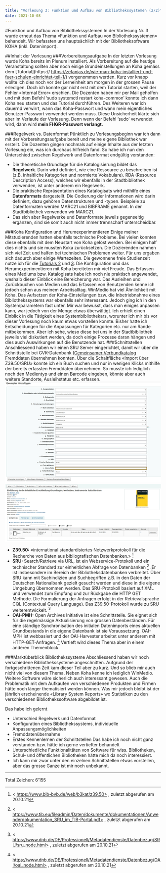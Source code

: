 ```yaml
---
title: "Vorlesung 3: Funktion und Aufbau von Bibliothekssystemen (2/2)"
date: 2021-10-08
---
```


#Funktion und Aufbau von Bibliothekssystemen
In der Vorlesung Nr. 3 wurde erneut das Thema «Funktion und Aufbau von Bibliothekssystemen» behandelt. Wir befassten uns hauptsächlich mit der Bibliotheksoftware KOHA (inkl. Datenimport).

##Inhalt der Vorlesung
###Vorbereitungsaufgabe
In der letzten Vorlesung wurde Koha bereits im Plenum installiert. Als Vorbereitung auf die heutige Veranstaltung sollten aber noch einige Grundeinstellungen an Koha gemäss dem [Tutorial](https:// https://zefanjas.de/wie-man-koha-installiert-und-fuer-schulen-einrichtet-teil-1/) vorgenommen werden. Kurz vor knapp wollte ich dies noch vor der Lerneinheit am morgen in der grossen Pause erledigen. Doch ich konnte gar nicht erst mit dem Tutorial starten, weil der Fehler «Internal Error» erschien. Die Dozenten haben mir per Mail geholfen und mit dem Befehl ‘sudo systemctl restart koha-common’ konnte ich dann Koha neu starten und das Tutorial durchführen. Des Weiteren war ich dauernd verwirrt, wann das Koha-Passwort und wann mein eigentliches Benutzer-Passwort verwendet werden muss. Diese Unsicherheit klärte sich aber im Verlaufe der Vorlesung. Denn wenn der Befehl ‘sudo’ verwendet wird, dann wird **mein FHGR-Passwort verlangt.** 

###Regelwerk vs. Datenformat
Pünktlich zu Vorlesungsbeginn war ich dann mit der Vorbereitungsaufgabe bereit und meine eigene Bibliothek war erstellt. Die Dozenten gingen nochmals auf einige Inhalte aus der letzten Vorlesung ein, was ich durchaus hilfreich fand. So habe ich nun den Unterschied zwischen Regelwerk und Datenformat endgültig verstanden:
- Die theoretische Grundlage für die Katalogisierung bildet das **Regelwerk**. Darin wird definiert, wie eine Ressource zu beschreiben ist (z.B. inhaltliche Kategorien und normierte Vokabulare). RDA (Resource Description Access), welches wir ebenfalls in der Stadtbibliothek verwenden, ist unter anderem ein Regelwerk.
- Die praktische Repräsentation eines Katalogisats wird mithilfe eines **Datenformats** dargestellt. Die Codierung der Informationen wird darin definiert, dazu gehören Datenstrukturen und -typen. Beispiele zu Datenformaten werden MARC21 und BIBFRAME genannt. In der Stadtbibliothek verwenden wir MARC21. 
- Das sich aber Regelwerke und Datenformate jeweils gegenseitig ergänzen, sind sie somit auch nicht immer trennscharf unterscheidbar.

###Koha Konfiguration und Herumexperimentieren
Einige meiner Mitstudierenden hatten ebenfalls technische Probleme. Bei vielen konnten diese ebenfalls mit dem Neustart von Koha gelöst werden. Bei einigen half dies nichts und sie mussten Koka zurücksetzen. Die Dozierenden nahmen sich viel Zeit und halfen bei technischen Problemen weiter. Für uns ergaben sich dadurch aber einige Wartezeiten. Die gewonnene freie Studienzeit nutze ich für die [Tutorials 2]( https://zefanjas.de/koha-installation-schule-bibliografische-framework/) und [3]( https://zefanjas.de/teil-3-grundeinstellungen-wie-man-koha-installiert-und-fuer-schulen-einrichtet/). Die Konfiguration und das Herumexperimentieren mit Koha bereiteten mir viel Freude. Das Erfassen eines Mediums bzw. Katalogisats habe ich noch nie praktisch angewendet, weshalb dieser Einblick eine Bereicherung war. Das Ausleihen und Zurückbuchen von Medien und das Erfassen von Benutzenden kenne ich jedoch schon aus meinem Arbeitsalltag. WinMedio hat viel Ähnlichkeit mit Koha. Das Aufsetzen der Koha-Einstellungen bzw. die Inbetriebnahme eines Bibliothekssystems war ebenfalls sehr interessant. Jedoch ging ich in den Systemparametern fast unter. Mir war bewusst, dass man einiges anpassen kann, war jedoch von der Menge etwas überwältigt. Ich erhielt einen Einblick in die Tätigkeit eines Systembibliothekars, worunter ich mir bis vor dieser Vorlesung noch kaum etwas vorstellen konnte. Bisher hatte ich Entscheidungen für die Anpassungen für Kategorien etc. nur am Rande mitbekommen. Aber ich sehe, wieso diese bei uns in der Stadtbibliothek jeweils viel diskutiert werden, da doch einige Prozesse daran hängen und dies auch Auswirkungen auf die Benutzende hat. 
###Schnittstellen
Anschliessend haben wir einen SRU Server eingerichtet, damit wir über die Schnittstelle bei GVK-Datenbank ([Gemeinsamer Verbundkatalog]( https://gvk.k10plus.de/?COOKIE=U999,K999,D2.1,E270eaf19-1,I0,B9994++++++,SY,QDEF,A,H12,,73,,76-78,,88-90,NGAST,R193.5.58.254,FN) Fremddaten übernehmen konnten. 
Über die Schaltfläche «Import über Z39.50/SRU» konnte ich ein Buch suchen und nur in wenigen Klicks mithilfe der bereits erfassten Fremddaten übernehmen. So musste ich lediglich noch den Medientyp und einen Barcode eingeben, könnte aber auch weitere Standorte, Ausleihstatus etc. erfassen.
![Katalogisieren2](https://github.com/cynkoh/BAIN21_ck/blob/6e15ca11445a36e05f5c69a50aa0a2acc1637302/images/03_Katalogisat2.PNG)
![Katalogisieren3](https://github.com/cynkoh/BAIN21_ck/blob/3f87510d29721a6ff517d5d684e307ffb2a6beb9/images/03_Katalogisat3.PNG)

- **Z39.50:** «international standardisiertes Netzwerkprotokoll für die Recherche von Daten aus bibliografischen Datenbanken.» [^1]
- **SRU:** Search/Retrieve via URL, ist ein Webservice-Protokoll und ein technischer Standard zur einheitlichen Abfrage von Datenbanken [^2] .Er ist insbesondere im Bereich der Bibliotheksdatenbanken verbreitet. Über SRU kann mit Suchindizien und Suchbegriffen z.B. in den Daten der Deutschen Nationalbank gezielt gesucht werden und diese in die eigene Umgebung übernommen werden. Das SRU-Protokoll basiert auf XML und verwendet zum Empfang und zur Rückgabe die HTTP GET Methode. Die Formulierung der Anfragen erfolgt in der Retrievalsprache CQL (Contextual Query Language). Das Z39.50-Protokoll wurde zu SRU weiterentwickelt. [^3]
- **OAI-PMH:** Open Archives Initiative ist eine Schnittstelle. Sie eignet sich für die regelmässige Aktualisierung von grossen Datenbeständen. Für eine ständige Synchronisation des initialen Datenimports eines aktuellen Grundbestands in die eigene Datenbank ist sie Voraussetzung. OAI-MPH ist webbasiert und der OAI-Harvester arbeitet unter anderem mit HTTP-GET-Anfragen. [^4] Vertieft wird dieses Thema aber in einem anderen Themenblock.

###Marktüberblick Bibliothekssysteme
Abschliessend haben wir noch verschiedene Bibliothekssysteme angeschnitten. Aufgrund der fortgeschrittenen Zeit kam dieser Teil aber zu kurz. Und so blieb mir auch nicht viel von diesem Thema. Neben Koha kenne ich lediglich WinMedio. Weitere Software wäre sicherlich auch interessant gewesen. Auch die Problematik mit dem Aufkaufen von verschiedenen Produkten und Firmen hätte noch länger thematisiert werden können. Was mir jedoch bleibt ist der jährlich erscheinende «Library System Reports» wo Statistiken zu den verschiedenen Bibliothekssoftware abgebildet ist.

Das habe ich gelernt
- Unterschied Regelwerk und Datenformat
- Konfiguration eines Bibliothekssystems, individuelle Anpassungsmöglichkeiten
- Fremddatenübernahme
- Erstes Kennenlernen der Schnittstellen
Das habe ich noch nicht ganz verstanden bzw. hätte ich gerne vertiefter behandelt
- Unterschiedliche Funktionalitäten von Software für wiss. Bibliotheken, Schul- und öffentlichen Bibliotheken hätte mich da noch interessiert.
- Ich kann mir zwar unter den einzelnen Schnittstellen etwas vorstellen, aber das grosse Ganze ist mir noch unbekannt.

[^1]: < https://www.bib-bvb.de/web/b3kat/z39.50> , zuletzt abgerufen am 20.10.21
[^2]: < https://www.tib.eu/fileadmin/Daten/dokumente/dokumentationen/Anwenderdokumentation_SRU_im_TIB-Portal.pdf> , zuletzt abgerufen am 20.10.21
[^3]: < https://www.dnb.de/DE/Professionell/Metadatendienste/Datenbezug/SRU/sru_node.html> , zuletzt abgerufen am 20.10.21
[^4]: < https://www.dnb.de/DE/Professionell/Metadatendienste/Datenbezug/OAI/oai_node.html> , zuletzt abgerufen am 20.10.21

___
Total Zeichen: 6’155

